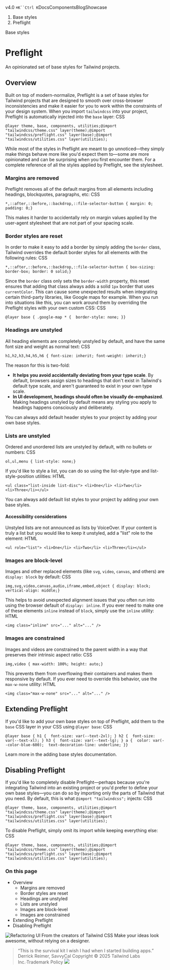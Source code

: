 v4.0
`⌘K``Ctrl K`DocsComponentsBlogShowcase
  1. Base styles
  2. Preflight


Base styles
# Preflight
An opinionated set of base styles for Tailwind projects.
## Overview
Built on top of modern-normalize, Preflight is a set of base styles for Tailwind projects that are designed to smooth over cross-browser inconsistencies and make it easier for you to work within the constraints of your design system.
When you import `tailwindcss` into your project, Preflight is automatically injected into the `base` layer:
CSS
```
@layer theme, base, components, utilities;@import "tailwindcss/theme.css" layer(theme);@import "tailwindcss/preflight.css" layer(base);@import "tailwindcss/utilities.css" layer(utilities);
```

While most of the styles in Preflight are meant to go unnoticed—they simply make things behave more like you'd expect them to—some are more opinionated and can be surprising when you first encounter them.
For a complete reference of all the styles applied by Preflight, see the stylesheet.
### Margins are removed
Preflight removes all of the default margins from all elements including headings, blockquotes, paragraphs, etc:
CSS
```
*,::after,::before,::backdrop,::file-selector-button { margin: 0; padding: 0;}
```

This makes it harder to accidentally rely on margin values applied by the user-agent stylesheet that are not part of your spacing scale.
### Border styles are reset
In order to make it easy to add a border by simply adding the `border` class, Tailwind overrides the default border styles for all elements with the following rules:
CSS
```
*,::after,::before,::backdrop,::file-selector-button { box-sizing: border-box; border: 0 solid;}
```

Since the `border` class only sets the `border-width` property, this reset ensures that adding that class always adds a solid `1px` border that uses `currentColor`.
This can cause some unexpected results when integrating certain third-party libraries, like Google maps for example.
When you run into situations like this, you can work around them by overriding the Preflight styles with your own custom CSS:
CSS
```
@layer base { .google-map * {  border-style: none; }}
```

### Headings are unstyled
All heading elements are completely unstyled by default, and have the same font size and weight as normal text:
CSS
```
h1,h2,h3,h4,h5,h6 { font-size: inherit; font-weight: inherit;}
```

The reason for this is two-fold:
  * **It helps you avoid accidentally deviating from your type scale**. By default, browsers assign sizes to headings that don't exist in Tailwind's default type scale, and aren't guaranteed to exist in your own type scale.
  * **In UI development, headings should often be visually de-emphasized**. Making headings unstyled by default means any styling you apply to headings happens consciously and deliberately.


You can always add default header styles to your project by adding your own base styles.
### Lists are unstyled
Ordered and unordered lists are unstyled by default, with no bullets or numbers:
CSS
```
ol,ul,menu { list-style: none;}
```

If you'd like to style a list, you can do so using the list-style-type and list-style-position utilities:
HTML
```
<ul class="list-inside list-disc"> <li>One</li> <li>Two</li> <li>Three</li></ul>
```

You can always add default list styles to your project by adding your own base styles.
#### Accessibility considerations
Unstyled lists are not announced as lists by VoiceOver. If your content is truly a list but you would like to keep it unstyled, add a "list" role to the element:
HTML
```
<ul role="list"> <li>One</li> <li>Two</li> <li>Three</li></ul>
```

### Images are block-level
Images and other replaced elements (like `svg`, `video`, `canvas`, and others) are `display: block` by default:
CSS
```
img,svg,video,canvas,audio,iframe,embed,object { display: block; vertical-align: middle;}
```

This helps to avoid unexpected alignment issues that you often run into using the browser default of `display: inline`.
If you ever need to make one of these elements `inline` instead of `block`, simply use the `inline` utility:
HTML
```
<img class="inline" src="..." alt="..." />
```

### Images are constrained
Images and videos are constrained to the parent width in a way that preserves their intrinsic aspect ratio:
CSS
```
img,video { max-width: 100%; height: auto;}
```

This prevents them from overflowing their containers and makes them responsive by default. If you ever need to override this behavior, use the `max-w-none` utility:
HTML
```
<img class="max-w-none" src="..." alt="..." />
```

## Extending Preflight
If you'd like to add your own base styles on top of Preflight, add them to the `base` CSS layer in your CSS using `@layer base`:
CSS
```
@layer base { h1 {  font-size: var(--text-2xl); } h2 {  font-size: var(--text-xl); } h3 {  font-size: var(--text-lg); } a {  color: var(--color-blue-600);  text-decoration-line: underline; }}
```

Learn more in the adding base styles documentation.
## Disabling Preflight
If you'd like to completely disable Preflight—perhaps because you're integrating Tailwind into an existing project or you'd prefer to define your own base styles—you can do so by importing only the parts of Tailwind that you need.
By default, this is what `@import "tailwindcss";` injects:
CSS
```
@layer theme, base, components, utilities;@import "tailwindcss/theme.css" layer(theme);@import "tailwindcss/preflight.css" layer(base);@import "tailwindcss/utilities.css" layer(utilities);
```

To disable Preflight, simply omit its import while keeping everything else:
CSS
```
@layer theme, base, components, utilities;@import "tailwindcss/theme.css" layer(theme);@import "tailwindcss/preflight.css" layer(base);@import "tailwindcss/utilities.css" layer(utilities);
```

### On this page
  * Overview
    * Margins are removed
    * Border styles are reset
    * Headings are unstyled
    * Lists are unstyled
    * Images are block-level
    * Images are constrained
  * Extending Preflight
  * Disabling Preflight


![Refactoring UI](https://tailwindcss.com/_next/image?url=%2F_next%2Fstatic%2Fmedia%2Fbook-promo.27d91093.png&w=256&q=75)
From the creators of Tailwind CSS
Make your ideas look awesome, without relying on a designer.
> “This is the survival kit I wish I had when I started building apps.”
> Derrick Reimer, SavvyCal
Copyright © 2025 Tailwind Labs Inc.·Trademark Policy
![](https://cdn.usefathom.com/?h=https%3A%2F%2Ftailwindcss.com&p=%2Fdocs%2Fpreflight&r=&sid=PMFMDJGK&qs=%7B%7D&cid=12280848)
